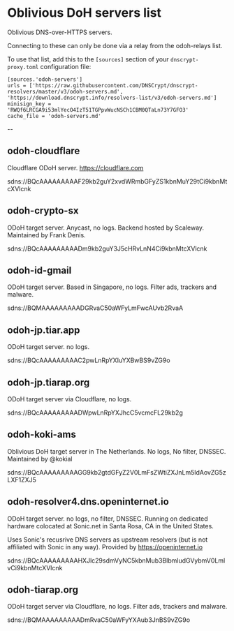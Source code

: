 # Oblivious DoH servers list

Oblivious DNS-over-HTTPS servers.

Connecting to these can only be done via a relay from the odoh-relays list.

To use that list, add this to the `[sources]` section of your `dnscrypt-proxy.toml` configuration file:

    [sources.'odoh-servers']
    urls = ['https://raw.githubusercontent.com/DNSCrypt/dnscrypt-resolvers/master/v3/odoh-servers.md', 'https://download.dnscrypt.info/resolvers-list/v3/odoh-servers.md']
    minisign_key = 'RWQf6LRCGA9i53mlYecO4IzT51TGPpvWucNSCh1CBM0QTaLn73Y7GFO3'
    cache_file = 'odoh-servers.md'

--


## odoh-cloudflare

Cloudflare ODoH server.
https://cloudflare.com

sdns://BQcAAAAAAAAAF29kb2guY2xvdWRmbGFyZS1kbnMuY29tCi9kbnMtcXVlcnk


## odoh-crypto-sx

ODoH target server. Anycast, no logs.
Backend hosted by Scaleway. Maintained by Frank Denis.

sdns://BQcAAAAAAAAADm9kb2guY3J5cHRvLnN4Ci9kbnMtcXVlcnk


## odoh-id-gmail

ODoH target server. Based in Singapore, no logs.
Filter ads, trackers and malware.

sdns://BQMAAAAAAAAADGRvaC50aWFyLmFwcAUvb2RvaA


## odoh-jp.tiar.app

ODoH target server. no logs.

sdns://BQcAAAAAAAAAC2pwLnRpYXIuYXBwBS9vZG9o


## odoh-jp.tiarap.org

ODoH target server via Cloudflare, no logs.

sdns://BQcAAAAAAAAADWpwLnRpYXJhcC5vcmcFL29kb2g


## odoh-koki-ams

Oblivious DoH target server in The Netherlands. No logs, No filter, DNSSEC.
Maintained by @kokial

sdns://BQcAAAAAAAAAGG9kb2gtdGFyZ2V0LmFsZWtiZXJnLm5ldAovZG5zLXF1ZXJ5

## odoh-resolver4.dns.openinternet.io

ODoH target server. no logs, no filter, DNSSEC.
Running on dedicated hardware colocated at Sonic.net in Santa Rosa, CA in the United States.

Uses Sonic's recusrive DNS servers as upstream resolvers (but is not affiliated with Sonic
in any way). Provided by https://openinternet.io

sdns://BQcAAAAAAAAAHXJlc29sdmVyNC5kbnMub3BlbmludGVybmV0LmlvCi9kbnMtcXVlcnk

## odoh-tiarap.org

ODoH target server via Cloudflare, no logs.
Filter ads, trackers and malware.

sdns://BQMAAAAAAAAADmRvaC50aWFyYXAub3JnBS9vZG9o

